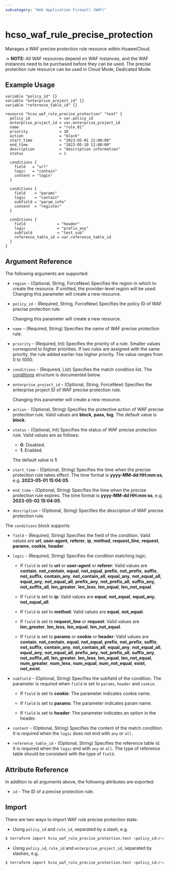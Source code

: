 ```yaml
---
subcategory: "Web Application Firewall (WAF)"
---
```


# hcso_waf_rule_precise_protection

Manages a WAF precise protection rule resource within HuaweiCloud.

-> **NOTE:** All WAF resources depend on WAF instances, and the WAF instances need to be purchased before they can be
used. The precise protection rule resource can be used in Cloud Mode, Dedicated Mode.

## Example Usage

```hcl
variable "policy_id" {}
variable "enterprise_project_id" {}
variable "reference_table_id" {}

resource "hcso_waf_rule_precise_protection" "test" {
  policy_id             = var.policy_id
  enterprise_project_id = var.enterprise_project_id
  name                  = "rule_01"
  priority              = 10
  action                = "block"
  start_time            = "2023-05-01 12:00:00"
  end_time              = "2023-05-10 12:00:00"
  description           = "description information"
  status                = 1

  conditions {
    field   = "url"
    logic   = "contain"
    content = "login"
  }

  conditions {
    field    = "params"
    logic    = "contain"
    subfield = "param_info"
    content  = "register"
  }

  conditions {
    field              = "header"
    logic              = "prefix_any"
    subfield           = "test_sub"
    reference_table_id = var.reference_table_id
  }
}
```

## Argument Reference

The following arguments are supported:

* `region` - (Optional, String, ForceNew) Specifies the region in which to create the resource.
  If omitted, the provider-level region will be used. Changing this parameter will create a new resource.

* `policy_id` - (Required, String, ForceNew) Specifies the policy ID of WAF precise protection rule.

  Changing this parameter will create a new resource.

* `name` - (Required, String) Specifies the name of WAF precise protection rule.

* `priority` - (Required, Int) Specifies the priority of a rule. Smaller values correspond to higher priorities.
  If two rules are assigned with the same priority, the rule added earlier has higher priority.
  The value ranges from 0 to 1000.

* `conditions` - (Required, List) Specifies the match condition list.
  The [conditions](#RulePreciseProtection_conditions) structure is documented below.

* `enterprise_project_id` - (Optional, String, ForceNew) Specifies the enterprise project ID of WAF precise protection
  rule.

  Changing this parameter will create a new resource.

* `action` - (Optional, String) Specifies the protective action of WAF precise protection rule.
  Valid values are **block**, **pass**, **log**. The default value is **block**.

* `status` - (Optional, Int) Specifies the status of WAF precise protection rule.
  Valid values are as follows:
  + **0**: Disabled.
  + **1**: Enabled.

  The default value is **1**.

* `start_time` - (Optional, String) Specifies the time when the precise protection rule takes effect.
  The time format is **yyyy-MM-dd HH:mm:ss**, e.g. **2023-05-01 15:04:05**.

* `end_time` - (Optional, String) Specifies the time when the precise protection rule expires.
  The time format is **yyyy-MM-dd HH:mm:ss**, e.g. **2023-05-02 15:04:05**.

* `description` - (Optional, String) Specifies the description of WAF precise protection rule.

<a name="RulePreciseProtection_conditions"></a>
The `conditions` block supports:

* `field` - (Required, String) Specifies the field of the condition. Valid values are **url**, **user-agent**,
  **referer**, **ip**, **method**, **request_line**, **request**, **params**, **cookie**, **header**.

* `logic` - (Required, String) Specifies the condition matching logic.

  + If `field` is set to **url** or **user-agent** or **referer**: Valid values are **contain**, **not_contain**,
    **equal**, **not_equal**, **prefix**, **not_prefix**, **suffix**, **not_suffix**, **contain_any**,
    **not_contain_all**, **equal_any**, **not_equal_all**, **equal_any**, **not_equal_all**, **prefix_any**,
    **not_prefix_all**, **suffix_any**, **not_suffix_all**, **len_greater**, **len_less**, **len_equal**,
    **len_not_equal**.

  + If `field` is set to **ip**: Valid values are **equal**, **not_equal**, **equal_any**, **not_equal_all**.

  + If `field` is set to **method**: Valid values are **equal**, **not_equal**.

  + If `field` is set to **request_line** or **request**: Valid values are **len_greater**, **len_less**, **len_equal**,
    **len_not_equal**.

  + If `field` is set to **params** or **cookie** or **header**: Valid values are **contain**, **not_contain**,
    **equal**, **not_equal**, **prefix**, **not_prefix**, **suffix**, **not_suffix**, **contain_any**,
    **not_contain_all**, **equal_any**, **not_equal_all**, **equal_any**, **not_equal_all**, **prefix_any**,
    **not_prefix_all**, **suffix_any**, **not_suffix_all**, **len_greater**, **len_less**, **len_equal**,
    **len_not_equal**, **num_greater**, **num_less**, **num_equal**, **num_not_equal**, **exist**, **not_exist**.

* `subfield` - (Optional, String) Specifies the subfield of the condition. The parameter is required when `field`
  is set to `params`, `header` and `cookie`.

  + If `field` is set to **cookie**: The parameter indicates cookie name.

  + If `field` is set to **params**: The parameter indicates param name.

  + If `field` is set to **header**: The parameter indicates an option in the header.

* `content` - (Optional, String) Specifies the content of the match condition. It is required when the `logic`
  does not end with `any` or `all`.

* `reference_table_id` - (Optional, String) Specifies the reference table id. It is required when the `logic`
  end with `any` or `all`. The type of reference table should be consistent with the type of `field`.

## Attribute Reference

In addition to all arguments above, the following attributes are exported:

* `id` - The ID of a precise protection rule.

## Import

There are two ways to import WAF rule precise protection state.

* Using `policy_id` and `rule_id`, separated by a slash, e.g.

```bash
$ terraform import hcso_waf_rule_precise_protection.test <policy_id>/<rule_id>
```

* Using `policy_id`, `rule_id` and `enterprise_project_id`, separated by slashes, e.g.

```bash
$ terraform import hcso_waf_rule_precise_protection.test <policy_id>/<rule_id>/<enterprise_project_id>
```
